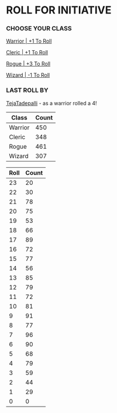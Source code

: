 # ROLL FOR INITIATIVE
### CHOOSE YOUR CLASS

[Warrior | +1 To Roll](https://github.com/benjaminsampica/benjaminsampica/issues/new?title=roll%7Cwarrior&body=Just+click+%27Submit+new+issue%27.)

[Cleric | +1 To Roll](https://github.com/benjaminsampica/benjaminsampica/issues/new?title=roll%7Ccleric&body=Just+click+%27Submit+new+issue%27.)

[Rogue | +3 To Roll](https://github.com/benjaminsampica/benjaminsampica/issues/new?title=roll%7Crogue&body=Just+click+%27Submit+new+issue%27.)

[Wizard | -1 To Roll](https://github.com/benjaminsampica/benjaminsampica/issues/new?title=roll%7Cwizard&body=Just+click+%27Submit+new+issue%27.)
### LAST ROLL BY
[TejaTadepalli](https://www.github.com/TejaTadepalli) - as a warrior rolled a 4!

|Class|Count|
|-|-|
|Warrior|450|
|Cleric|348|
|Rogue|461|
|Wizard|307|

|Roll|Count|
|-|-|
|23|20
|22|30
|21|78
|20|75
|19|53
|18|66
|17|89
|16|72
|15|77
|14|56
|13|85
|12|79
|11|72
|10|81
|9|91
|8|77
|7|96
|6|90
|5|68
|4|79
|3|59
|2|44
|1|29
|0|0
